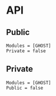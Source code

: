 # API

## Public

```@autodocs
Modules = [GHOST]
Private = false
```

## Private

```@autodocs
Modules = [GHOST]
Public = false
```
